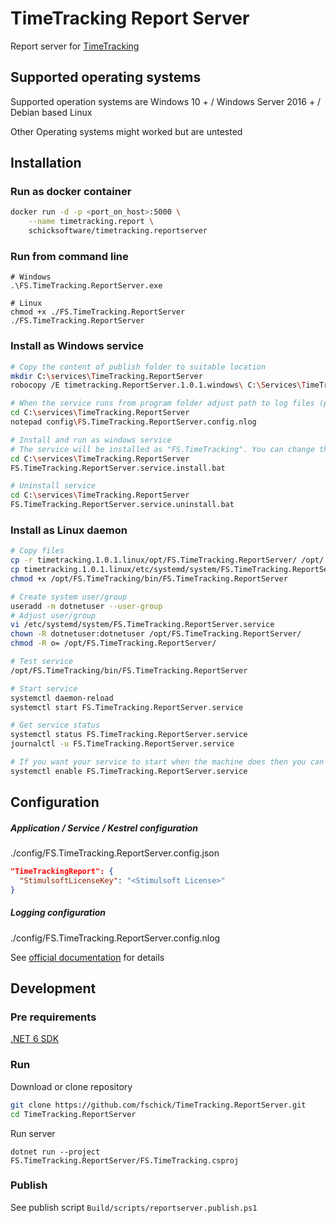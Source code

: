 # TimeTracking Report Server

Report server for [TimeTracking](https://github.com/fschick/TimeTracking)

## Supported operating systems

Supported operation systems are Windows 10 + / Windows Server 2016 + / Debian based Linux

Other Operating systems might worked but are untested

## Installation

### Run as docker container

```bash
docker run -d -p <port_on_host>:5000 \
	--name timetracking.report \
	schicksoftware/timetracking.reportserver
```

### Run from command line

```shell
# Windows
.\FS.TimeTracking.ReportServer.exe

# Linux
chmod +x ./FS.TimeTracking.ReportServer
./FS.TimeTracking.ReportServer
```

### Install as Windows service

```bash
# Copy the content of publish folder to suitable location
mkdir C:\services\TimeTracking.ReportServer
robocopy /E timetracking.ReportServer.1.0.1.windows\ C:\Services\TimeTracking.ReportServer

# When the service runs from program folder adjust path to log files (programm folder isn't writeable!)
cd C:\services\TimeTracking.ReportServer
notepad config\FS.TimeTracking.ReportServer.config.nlog

# Install and run as windows service
# The service will be installed as "FS.TimeTracking". You can change the name in the .bat file
cd C:\services\TimeTracking.ReportServer
FS.TimeTracking.ReportServer.service.install.bat

# Uninstall service
cd C:\services\TimeTracking.ReportServer
FS.TimeTracking.ReportServer.service.uninstall.bat
```

### Install as Linux daemon

```bash
# Copy files
cp -r timetracking.1.0.1.linux/opt/FS.TimeTracking.ReportServer/ /opt/
cp timetracking.1.0.1.linux/etc/systemd/system/FS.TimeTracking.ReportServer.service.template /etc/systemd/system/FS.TimeTracking.ReportServer.service
chmod +x /opt/FS.TimeTracking/bin/FS.TimeTracking.ReportServer

# Create system user/group
useradd -m dotnetuser --user-group
# Adjust user/group
vi /etc/systemd/system/FS.TimeTracking.ReportServer.service
chown -R dotnetuser:dotnetuser /opt/FS.TimeTracking.ReportServer/
chmod -R o= /opt/FS.TimeTracking.ReportServer/

# Test service
/opt/FS.TimeTracking/bin/FS.TimeTracking.ReportServer

# Start service
systemctl daemon-reload
systemctl start FS.TimeTracking.ReportServer.service

# Get service status
systemctl status FS.TimeTracking.ReportServer.service
journalctl -u FS.TimeTracking.ReportServer.service

# If you want your service to start when the machine does then you can use
systemctl enable FS.TimeTracking.ReportServer.service
```

## Configuration

##### Application / Service / Kestrel configuration

./config/FS.TimeTracking.ReportServer.config.json

```json
"TimeTrackingReport": {
  "StimulsoftLicenseKey": "<Stimulsoft License>"
}
```

##### Logging configuration

./config/FS.TimeTracking.ReportServer.config.nlog

See [official documentation](https://github.com/nlog/nlog/wiki/Configuration-file) for details

## Development

### Pre requirements

[.NET 6 SDK](https://dotnet.microsoft.com/en-us/download)

### Run

Download or clone repository

```bash
git clone https://github.com/fschick/TimeTracking.ReportServer.git
cd TimeTracking.ReportServer
```

Run server

```
dotnet run --project FS.TimeTracking.ReportServer/FS.TimeTracking.csproj
```

### Publish

See publish script `Build/scripts/reportserver.publish.ps1`
